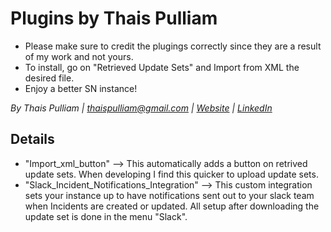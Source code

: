 # Plugins by Thais Pulliam
* Please make sure to credit the plugings correctly since they are a result of my work and not yours. 
* To install, go on "Retrieved Update Sets" and Import from XML the desired file. 
* Enjoy a better SN instance!

*By Thais Pulliam | thaispulliam@gmail.com | [Website](http://thais.co/) | [LinkedIn](https://www.linkedin.com/in/thaispulliam/)*

## Details
* "Import_xml_button" --> This automatically adds a button on retrived update sets. When developing I find this quicker to upload update sets. 
* "Slack_Incident_Notifications_Integration" --> This custom integration sets your instance up to have notifications sent out to your slack team when Incidents are created or updated. All setup after downloading the update set is done in the menu "Slack".  